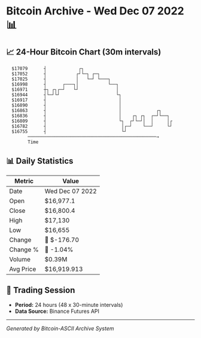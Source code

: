 # Bitcoin Archive - Wed Dec 07 2022 📊

## 📈 24-Hour Bitcoin Chart (30m intervals)

```
  $17079      ┤            ┌┐                                  
  $17052      ┤           ┌┘└─┐ ┌─┐                            
  $17025      ┤           │   └─┘ └───┐                        
  $16998      ┤      ┌───┐│           └──┐                     
  $16971      ┼┐ ┌┐┌─┘   └┘              │                     
  $16944      ┤└─┘└┘                     └┐                    
  $16917      ┤                           │                    
  $16890      ┤                           │                    
  $16863      ┤                           │             ┌┐     
  $16836      ┤                           │    ┌┐ ┌┐  ┌─┘└──┐  
  $16809      ┤                           └┐  ┌┘└─┘│  │     │┌ 
  $16782      ┤                            │┌─┘    └──┘     └┘ 
  $16755      ┤                            └┘                  
        ────────────────────────────────────────────────→
        Time
```

## 📊 Daily Statistics

| Metric | Value |
|--------|-------|
| Date | Wed Dec 07 2022 |
| Open | $16,977.1 |
| Close | $16,800.4 |
| High | $17,130 |
| Low | $16,655 |
| Change | 🔴 $-176.70 |
| Change % | 🔴 -1.04% |
| Volume | $0.39M |
| Avg Price | $16,919.913 |

## 📅 Trading Session

- **Period:** 24 hours (48 x 30-minute intervals)
- **Data Source:** Binance Futures API

---
*Generated by Bitcoin-ASCII Archive System*
